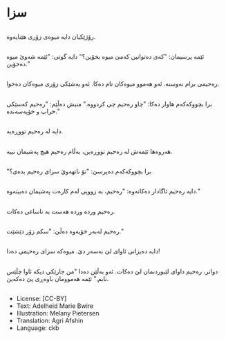 # سزا

##
رۆژێكیان دایە میوەی زۆری هێنایەوە.

##
ئێمە پرسیمان: "كەی دەتوانین كەمێ میوە بخۆین؟" دایە گوتی: "ئێمە شەوێ میوە دەخۆین."

##
رەحیمی برام نەوسنە. ئەو هەموو میوەكان تام دەكا. ئەو بەشێكی زۆری میوەكان دەخوا.

##
برا بچووكەكەم هاوار دەكا: "چاو رەحیم چی كردووە." منیش دەڵێم: "رەحیم كەسێكی خراپ و خۆپەسەندە."

##
دایە لە رەحیم تووڕەیە.

##
هەروەها ئێمەش لە رەحیم تووڕەین، بەڵام رەحیم هیچ پەشیمان نییە.

##
"برا بچووكەكەم دەپرسێ: "تۆ ناتهەوێ سزای رەحیم بدەی؟

##
دایە رەحیم ئاگادار دەكاتەوە: "رەحیم، بە زوویی لەم كارەت پەشیمان دەبیتەوە."

##
رەحیم وردە وردە هەست بە ناساغی دەكات.

##
رەحیم لەبەر خۆیەوە دەڵێ: "سكم زۆر دێشێت."

##
دایە دەیزانی ئاوای لێ بەسەر دێ. میوەكە سزای رەحیمی دەدا!

##
دواتر، رەحیم داوای لێبوردنمان لێ دەكات. ئەو بەڵێن دەدا "من جارێكی دیكە ئاوا چڵێس نابم." ئێمە هەموومان باوەڕی پێ دەكەین.

##
* License: [CC-BY]
* Text: Adelheid Marie Bwire
* Illustration: Melany Pietersen
* Translation: Agri Afshin
* Language: ckb
